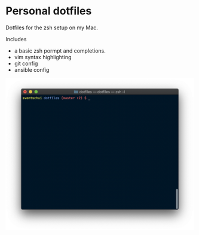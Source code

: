 # Personal dotfiles

Dotfiles for the zsh setup on my Mac.

Includes
- a basic zsh pormpt and completions.
- vim syntax highlighting
- git config
- ansible config

![Screenshot of my terminal](screenshot.png)
